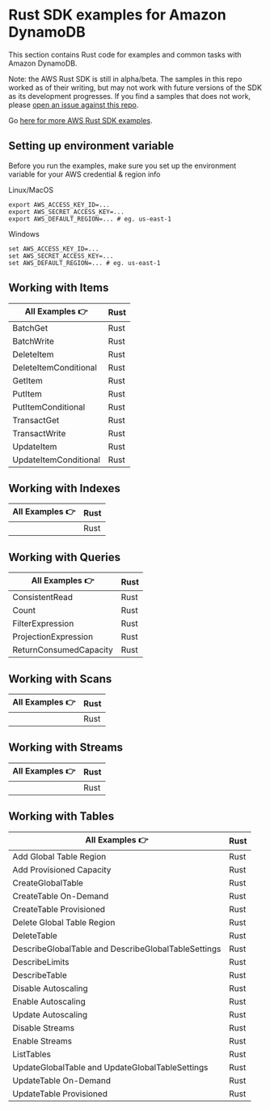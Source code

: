 # Rust SDK examples for Amazon DynamoDB

This section contains Rust code for examples and common tasks with Amazon DynamoDB.

Note: the AWS Rust SDK is still in alpha/beta. The samples in this repo worked as of their writing, but may not work with future versions of the SDK as its development progresses. If you find a samples that does not work, please [open an issue against this repo](https://github.com/aws-samples/aws-dynamodb-examples/issues).

Go [here for more AWS Rust SDK examples](https://github.com/awslabs/aws-sdk-rust/tree/main/sdk/examples).

## Setting up environment variable
Before you run the examples, make sure you set up the environment variable for your AWS credential & region info

Linux/MacOS
```
export AWS_ACCESS_KEY_ID=...
export AWS_SECRET_ACCESS_KEY=...
export AWS_DEFAULT_REGION=... # eg. us-east-1
```

Windows
```
set AWS_ACCESS_KEY_ID=...
set AWS_SECRET_ACCESS_KEY=...
set AWS_DEFAULT_REGION=... # eg. us-east-1
```

## Working with Items

| All Examples 👉       | Rust |
| --------------------- | ---- |
| BatchGet              | Rust |
| BatchWrite            | Rust |
| DeleteItem            | Rust |
| DeleteItemConditional | Rust |
| GetItem               | Rust |
| PutItem               | Rust |
| PutItemConditional    | Rust |
| TransactGet           | Rust |
| TransactWrite         | Rust |
| UpdateItem            | Rust |
| UpdateItemConditional | Rust |

## Working with Indexes

| All Examples 👉 | Rust |
| --------------- | ---- |
|                 | Rust |

## Working with Queries

| All Examples 👉        | Rust |
| ---------------------- | ---- |
| ConsistentRead         | Rust |
| Count                  | Rust |
| FilterExpression       | Rust |
| ProjectionExpression   | Rust |
| ReturnConsumedCapacity | Rust |

## Working with Scans

| All Examples 👉 | Rust |
| --------------- | ---- |
|                 | Rust |

## Working with Streams

| All Examples 👉 | Rust |
| --------------- | ---- |
|                 | Rust |

## Working with Tables

| All Examples 👉                                     | Rust |
| --------------------------------------------------- | ---- |
| Add Global Table Region                             | Rust |
| Add Provisioned Capacity                            | Rust |
| CreateGlobalTable                                   | Rust |
| CreateTable On-Demand                               | Rust |
| CreateTable Provisioned                             | Rust |
| Delete Global Table Region                          | Rust |
| DeleteTable                                         | Rust |
| DescribeGlobalTable and DescribeGlobalTableSettings | Rust |
| DescribeLimits                                      | Rust |
| DescribeTable                                       | Rust |
| Disable Autoscaling                                 | Rust |
| Enable Autoscaling                                  | Rust |
| Update Autoscaling                                  | Rust |
| Disable Streams                                     | Rust |
| Enable Streams                                      | Rust |
| ListTables                                          | Rust |
| UpdateGlobalTable and UpdateGlobalTableSettings     | Rust |
| UpdateTable On-Demand                               | Rust |
| UpdateTable Provisioned                             | Rust |

